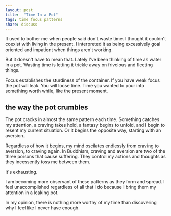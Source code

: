 ```yaml
---
layout: post
title:  "Time In a Pot"
tags: time focus patterns
share: discuss 
---
```


It used to bother me when people said don't waste time. I thought it couldn't coexist with living in the present. I interpreted it as being excessively goal oriented and impatient when things aren't working. 

<span style="display: none;"><!--more--></span>

But it doesn't have to mean that. Lately I've been thinking of time as water in a pot. Wasting time is letting it trickle away on frivolous and fleeting things. 

Focus establishes the sturdiness of the container. If you have weak focus the pot will leak. You will loose time. Time you wanted to pour into something worth while, like the present moment. 

the way the pot crumbles
------------------------

The pot cracks in almost the same pattern each time. Something catches my attention, a craving takes hold, a fantasy begins to unfold, and I begin to resent my current situation. Or it begins the opposite way, starting with an aversion. 

Regardless of how it begins, my mind oscilates endlessly from craving to aversion, to craving again. In Buddhism, craving and aversion are two of the three poisons that cause suffering. They control my actions and thoughts as they incessently toss me between them. 

It's exhausting.

I am becoming more observant of these patterns as they form and spread. I feel unaccomplished regardless of all that I do because I bring them my attention in a leaking pot. 

In my opinion, there is nothing more worthy of my time than discovering why I feel like I never have enough.